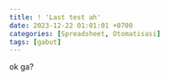 ```yaml
---
title: ! 'Last test ah'
date: 2023-12-22 01:01:01 +0700
categories: [Spreadsheet, Otomatisasi]
tags: [gabut]
---
```

ok ga?
